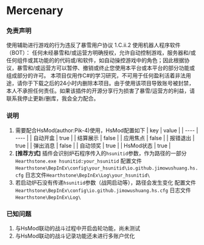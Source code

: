 # Mercenary

### 免责声明

使用辅助进行游戏的行为违反了暴雪用户协议 1.C.ii.2 使用机器人程序软件（BOT）： 任何未经暴雪和/或运营方明确授权，允许自动控制游戏，服务器和/或任何组件或其功能的的代码或/和软件，如自动操控游戏中的角色；因此根据协议，暴雪和/或运营方可以暂停、撤销或终止您使用本平台或本平台的部分功能或组成部分的许可。 本项目仅用作C#的学习研究，不可用于任何盈利活着非法用途，请你于下载之后的24小时内删除本项目。由于使用该项目导致账号被封禁，本人不承担任何责任。如果该插件的开源分享行为损害了暴雪/运营方的利益，请联系我停止更新/删库，我会全力配合。

### 说明

1. 需要配合HsMod(author:Pik-4)使用，HsMod配置如下
|  key   | value  |
|  ----  | ----  |
| 自动开盒  | true |
| 结算展示  | false |
| 应用焦点  | false |
| 报错退出  | true |
| 弹出消息  | false |
| 自动领奖  | true |
| HsMod状态  | true |
2. **[推荐方式]** 插件会识别炉石程序传入的`hsunitid`参数，作为路径的一部分
```Hearthstone.exe hsunitid:your_hsunitid```
配置文件`Hearthstone\BepInEx\config\your_hsunitid\io.github.jimowushuang.hs.cfg`
日志文件`Hearthstone\BepInEx\Log\your_hsunitid\`
3. 若启动炉石没有传递`hsunitid`参数（战网启动等），路径会发生变化
配置文件`Hearthstone\BepInEx\config\io.github.jimowushuang.hs.cfg`
日志文件`Hearthstone\BepInEx\Log\`

### 已知问题
1. 与HsMod联动的战斗过程中开启齿轮功能，尚未测试
2. 与HsMod联动的战斗记录功能还未进行多账户优化
